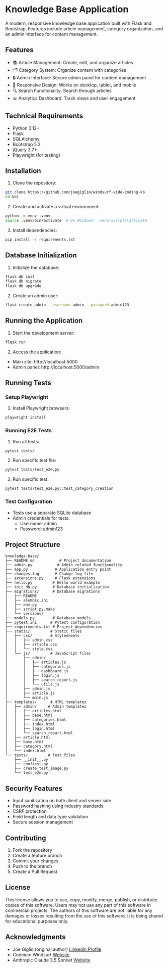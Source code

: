 # Knowledge Base Application

A modern, responsive knowledge base application built with Flask and Bootstrap. Features include article management, category organization, and an admin interface for content management.

## Features

- 📚 Article Management: Create, edit, and organize articles
- 🗂️ Category System: Organize content with categories
- 🔒 Admin Interface: Secure admin panel for content management
- 📱 Responsive Design: Works on desktop, tablet, and mobile
- 🔍 Search Functionality: Search through articles
- 📊 Analytics Dashboard: Track views and user engagement

## Technical Requirements

- Python 3.12+
- Flask
- SQLAlchemy
- Bootstrap 5.3
- jQuery 3.7+
- Playwright (for testing)

## Installation

1. Clone the repository:
```bash
git clone https://github.com/joegiglio/windsurf-vide-coding-kb
cd kb1
```

2. Create and activate a virtual environment:
```bash
python -m venv .venv
source .venv/bin/activate  # On Windows: .venv\Scripts\activate
```

3. Install dependencies:
```bash
pip install -r requirements.txt
```

## Database Initialization

1. Initialize the database:
```bash
flask db init
flask db migrate
flask db upgrade
```

2. Create an admin user:
```bash
flask create-admin --username admin --password admin123
```

## Running the Application

1. Start the development server:
```bash
flask run
```

2. Access the application:
- Main site: http://localhost:5000
- Admin panel: http://localhost:5000/admin

## Running Tests

### Setup Playwright

1. Install Playwright browsers:
```bash
playwright install
```

### Running E2E Tests

1. Run all tests:
```bash
pytest tests/
```

2. Run specific test file:
```bash
pytest tests/test_e2e.py
```

3. Run specific test:
```bash
pytest tests/test_e2e.py::test_category_creation
```

### Test Configuration

- Tests use a separate SQLite database
- Admin credentials for tests:
  - Username: admin
  - Password: admin123

## Project Structure

```
knowledge-base/
├── README.md           # Project documentation
├── admin.py           # Admin related functionality
├── app.py            # Application entry point
├── changes.log       # Change log file
├── extensions.py     # Flask extensions
├── hello.py         # Hello world example
├── init_db.py       # Database initialization
├── migrations/      # Database migrations
│   ├── README
│   ├── alembic.ini
│   ├── env.py
│   ├── script.py.mako
│   └── versions/
├── models.py        # Database models
├── pytest.ini      # Pytest configuration
├── requirements.txt # Project dependencies
├── static/         # Static files
│   ├── css/        # Stylesheets
│   │   ├── admin.css
│   │   ├── article.css
│   │   └── style.css
│   └── js/         # JavaScript files
│       ├── admin/
│       │   ├── articles.js
│       │   ├── categories.js
│       │   ├── dashboard.js
│       │   ├── login.js
│       │   ├── search_report.js
│       │   └── utils.js
│       ├── admin.js
│       ├── article.js
│       └── main.js
├── templates/      # HTML templates
│   ├── admin/     # Admin templates
│   │   ├── articles.html
│   │   ├── base.html
│   │   ├── categories.html
│   │   ├── index.html
│   │   ├── login.html
│   │   └── search_report.html
│   ├── article.html
│   ├── base.html
│   ├── category.html
│   └── index.html
└── tests/         # Test files
    ├── __init__.py
    ├── conftest.py
    ├── create_test_image.py
    └── test_e2e.py
```

## Security Features

- Input sanitization on both client and server side
- Password hashing using industry standards
- CSRF protection
- Field length and data type validation
- Secure session management

## Contributing

1. Fork the repository
2. Create a feature branch
3. Commit your changes
4. Push to the branch
5. Create a Pull Request

## License

This license allows you to use, copy, modify, merge, publish, or distribute copies of this software.
Users may not use any part of this software in commercial projects.
The authors of this software are not liable for any damages or losses resulting from the use of this software.  It is being shared for educational purposes only.

## Acknowledgments

- Joe Giglio (original author) [LinkedIn Profile](https://www.linkedin.com/in/joegiglio/)
- Codeium Windsurf [Website](https://codeium.com/windsurf)
- Anthropic Claude 3.5 Sonnet [Website](https://www.anthropic.com/claude)
